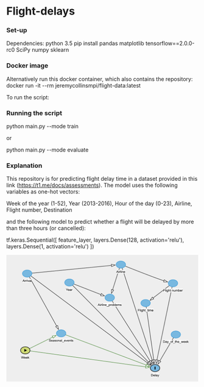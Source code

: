# Flight-delays
### Set-up


Dependencies:
python 3.5
pip install pandas matplotlib tensorflow==2.0.0-rc0 SciPy numpy sklearn

### Docker image


Alternatively run this docker container, which also contains the repository:
docker run -it --rm jeremycollinsmpi/flight-data:latest

To run the script:

### Running the script



python main.py --mode train

or 

python main.py --mode evaluate

### Explanation

This repository is for predicting flight delay time in a dataset provided in this link (https://t1.me/docs/assessments).
The model uses the following variables as one-hot vectors:

Week of the year (1-52), Year (2013-2016), Hour of the day (0-23), Airline, Flight number, Destination

and the following model to predict whether a flight will be delayed by more than three hours (or cancelled):

tf.keras.Sequential([
    feature_layer,
    layers.Dense(128, activation='relu'),
    layers.Dense(1, activation='relu')
  ])


![alt text](https://github.com/JeremyCollinsMPI/Flight-delays/blob/master/dag1.png)
